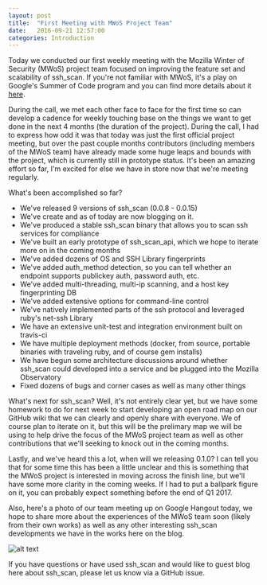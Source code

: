 ```yaml
---
layout: post
title:  "First Meeting with MWoS Project Team"
date:   2016-09-21 12:57:00
categories: Introduction
---
```


Today we conducted our first weekly meeting with the Mozilla Winter of Security (MWoS) project team focused on improving the feature set and scalability of ssh_scan.  If you're not familiar with MWoS, it's a play on Google's Summer of Code program and you can find more details about it [here](https://wiki.mozilla.org/Security/Automation/Winter_Of_Security_2016).

During the call, we met each other face to face for the first time so can develop a cadence for weekly touching base on the things we want to get done in the next 4 months (the duration of the project).  During the call, I had to express how odd it was that today was just the first official project meeting, but over the past couple months contributors (including members of the MWoS team) have already made some huge leaps and bounds with the project, which is currently still in prototype status.  It's been an amazing effort so far, I'm excited for else we have in store now that we're meeting regularly.

What's been accomplished so far?

- We've released 9 versions of ssh_scan (0.0.8 - 0.0.15)
- We've create and as of today are now blogging on it.
- We've produced a stable ssh_scan binary that allows you to scan ssh services for compliance
- We've built an early prototype of ssh_scan_api, which we hope to iterate more on in the coming months
- We've added dozens of OS and SSH Library fingerprints
- We've added auth_method detection, so you can tell whether an endpoint supports publickey auth, password auth, etc.
- We've added multi-threading, multi-ip scanning, and a host key fingerprinting DB
- We've added extensive options for command-line control
- We've natively implemented parts of the ssh protocol and leveraged ruby's net-ssh Library
- We have an extensive unit-test and integration environment built on travis-ci
- We have multiple deployment methods (docker, from source, portable binaries with traveling ruby, and of course gem installs)
- We have begun some architecture discussions around whether ssh_scan could developed into a service and be plugged into the Mozilla Observatory
- Fixed dozens of bugs and corner cases as well as many other things

What's next for ssh_scan? Well, it's not entirely clear yet, but we have some homework to do for next week to start developing an open road map on our GitHub wiki that we can clearly and openly share with everyone.  We of course plan to iterate on it, but this will be the prelimary map we will be using to help drive the focus of the MWoS project team as well as other contributions that we'll seeking to knock out in the coming months.

Lastly, and we've heard this a lot, when will we releasing 0.1.0?  I can tell you that for some time this has been a little unclear and this is something that the MWoS project is interested in moving across the finish line, but we'll have some more clarity in the coming weeks.  If I had to put a ballpark figure on it, you can probably expect something before the end of Q1 2017.

Also, here's a photo of our team meeting up on Google Hangout today, we hope to share more about the experiences of the MWoS team soon (likely from their own works) as well as any other interesting ssh_scan developments we have in the works here on the blog.

![alt text](https://github.com/mozilla/ssh_scan/raw/gh-pages/_images/mwos_first_meeting.png "First team meeting")

If you have questions or have used ssh_scan and would like to guest blog here about ssh_scan, please let us know via a GitHub issue.
